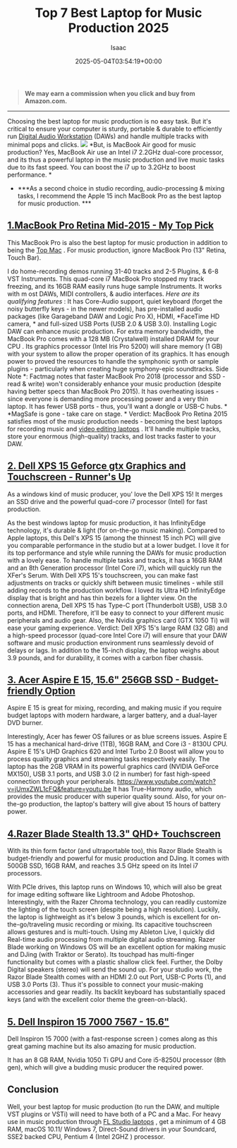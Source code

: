﻿---
author: Isaac
layout: post
title: Top 7 Best Laptop for Music Production 2025
date: '2025-05-04T03:54:19+00:00'
categories:
- Laptops
tags: []
slug: /best-laptop-for-music-production/
lastmod: 2025-05-07T12:21:24+03:00
---
> **We may earn a commission when you click and buy from Amazon.com.**
>

---
Choosing the best laptop for music production is no easy task. But it's critical to ensure your computer is sturdy, portable & durable to efficiently run
[Digital Audio Workstation](https://www.musicradar.com/tuition/tech/the-20-best-daw-software-apps-in-the-world-today-238905)
(DAWs) and handle multiple tracks with minimal pops and clicks.
![](/assets/img/img/)
*But, is MacBook Air good for music production? Yes, MacBook Air use an Intel i7 2.2GHz dual-core processor, and its thus a powerful laptop in the music production and live music tasks due to its fast speed. You can boost the i7 up to 3.2GHz to boost performance. *
- ***As a second choice in studio recording, audio-processing & mixing tasks, I recommend the Apple 15 inch MacBook Pro as the best laptop for music production. ***
## [1.MacBook Pro Retina Mid-2015 - My Top Pick](https://www.amazon.com/dp/B07DF43SY3/?tag=p-policy-20)
This MacBook Pro is also the best laptop for music production in addition to being the
[Top Mac](https://pestpolicy.com/best-mac-for-music-production/)
. For music production, ignore MacBook Pro (13" Retina, Touch Bar).

I do home-recording demos running 31-40 tracks and 2-5 Plugins, & 6-8 VST Instruments. This quad-core i7 MacBook Pro stopped my track freezing, and its 16GB RAM easily runs huge sample Instruments. It
works with m
ost DAWs, MIDI controllers, & audio interfaces.
*Here are its qualifying features*
: It has Core-Audio support, quiet keyboard (forget the noisy butterfly keys - in the newer models), has pre-installed audio packages (like Garageband DAW and Logic Pro X), HDMI,
*FaceTime HD camera, *
and full-sized USB Ports (USB 2.0 & USB 3.0). Installing Logic DAW can enhance music production.
For extra memory bandwidth, the MacBook Pro comes with a 128 MB (Crystalwell) installed DRAM for your
CPU
. Its graphics processor (Intel Iris Pro 5200) will share memory (1 GB) with your system to allow the proper operation of its graphics. It has enough power to proved the resources to handle the symphonic synth or sample plugins - particularly when creating huge symphony-epic soundtracks.
Side Note
*: Factmag notes that faster MacBook Pro 2018 (processor and SSD - read & write) won't considerably enhance your music production (despite having better specs than MacBook Pro 2015). It has overheating issues - since everyone is demanding more processing power and a very thin laptop. It has fewer USB ports - thus, you'll want a dongle or USB-C hubs. *
*MagSafe is gone - take care on stage. *
Verdict: MacBook Pro Retina 2015 satisfies most of the music production needs - becoming the best laptops for recording music and
[video editing laptops](https://pestpolicy.com/best-laptop-for-video-editing/)
. It'll handle multiple tracks, store your enormous (high-quality) tracks, and lost tracks faster to your DAW.
## [2. Dell XPS 15 Geforce gtx Graphics and Touchscreen - Runner's Up](https://www.amazon.com/dp/B019PB6X78/?tag=p-policy-20)
As a windows kind of music producer, you' love the Dell XPS 15! It merges an SSD drive and the powerful quad-core i7 processor (Intel) for fast production.

As the best windows laptop for music production, it has InfinityEdge technology, it's durable & light (for on-the-go music making).
Compared to Apple laptops, this Dell's XPS 15 (among the thinnest 15 inch PC) will give you comparable performance in the studio but at a lower budget.
I love it for its top performance and style while running the DAWs for music production with a lovely ease. To handle multiple tasks and tracks, it has a 16GB RAM and an 8th Generation processor (Intel Core i7), which will quickly run the XFer's Serum.
With Dell XPS 15's touchscreen, you can make fast adjustments on tracks or quickly shift between music timelines - while still adding records to the production workflow. I loved its Ultra HD InfinityEdge display that is bright and has thin bezels for a lighter view.
On the connection arena, Dell XPS 15 has Type-C port (Thunderbolt USB), USB 3.0 ports, and HDMI. Therefore, it'll be easy to connect to your different music peripherals and audio gear. Also, the Nvidia graphics card (GTX 1050 Ti) will ease your gaming experience.
Verdict: Dell XPS 15's large RAM (32 GB) and a high-speed processor (quad-core Intel Core i7) will ensure that your DAW software and music production environment runs seamlessly devoid of delays or lags. In addition to the 15-inch display, the laptop weighs about 3.9 pounds, and for durability, it comes with a carbon fiber chassis.
## [3. Acer Aspire E 15, 15.6" 256GB SSD - Budget-friendly Option](https://www.amazon.com/dp/B075FLBJV7/?tag=p-policy-20)
Aspire E 15 is great for mixing, recording, and making music if you require budget laptops with modern hardware, a larger battery, and a dual-layer DVD burner.

Interestingly, Acer has fewer OS failures or as blue screens issues. Aspire E 15 has a mechanical hard-drive (1TB), 16GB RAM, and Core i3 - 8130U CPU. Aspire E 15's UHD Graphics 620 and Intel Turbo 2.0 Boost will allow you to process quality graphics and streaming tasks respectively easily.
The laptop has the 2GB VRAM in its powerful graphics card (NVIDIA GeForce MX150), USB 3.1 ports, and USB 3.0 (2 in number) for fast high-speed connection through your peripherals.
https://www.youtube.com/watch?v=jUmxZWL1cFQ&feature=youtu.be
It has True-Harmony audio, which provides the music producer with superior quality sound. Also, for your on-the-go production, the laptop's battery will give about 15 hours of battery power.
## [4.Razer Blade Stealth 13.3" QHD+ Touchscreen](https://www.amazon.com/dp/B072HNLQTH/?tag=p-policy-20)
With its thin form factor (and ultraportable too), this Razor Blade Stealth is budget-friendly and powerful for music production and DJing. It comes with 500GB SSD, 16GB RAM, and reaches 3.5 GHz speed on its Intel i7 processors.

With PCIe drives, this laptop runs on Windows 10, which will also be great for image editing software like Lightroom and Adobe Photoshop.
Interestingly, with the Razer Chroma technology, you can readily customize the lighting of the touch screen (despite being a high resolution). Luckily, the laptop is lightweight as it's below 3 pounds, which is excellent for on-the-go/traveling music recording or mixing. Its capacitive touchscreen allows gestures and is multi-touch.
Using my Ableton Live, I quickly did Real-time audio processing from multiple digital audio streaming. Razer Blade working on Windows OS will be an excellent option for making music and DJing (with Traktor or Serato). Its touchpad has multi-finger functionality but comes with a plastic shallow click feel. Further, the Dolby Digital speakers (stereo) will send the sound up.
For your studio work, the Razor Blade Stealth comes with an HDMI 2.0 out Port, USB-C Ports (1), and USB 3.0 Ports (3). Thus it's possible to connect your music-making accessories and gear readily. Its backlit keyboard has substantially spaced keys (and with the excellent color theme  the green-on-black).
## [5. Dell Inspiron 15 7000 7567 - 15.6"](https://www.amazon.com/dp/B071JPYP1Z/?tag=p-policy-20)
Dell Inspiron 15 7000 (with a
fast-response screen
) comes along as this great gaming machine but its also amazing for music production.

It has an 8 GB RAM, Nvidia 1050 Ti GPU and Core i5-8250U processor (8th gen), which will give a budding music producer the required power.
## Conclusion
Well, your best laptop for music production (to run the DAW, and multiple VST plugins or VSTi) will need to have both of a PC and a Mac.
For heavy use in music production through
[FL Studio laptops](https://pestpolicy.com/best-laptops-for-fl-studio/)
, get a minimum of 4 GB RAM, macOS 10.11/ Windows 7, Direct-Sound drivers in your Soundcard, SSE2 backed CPU, Pentium 4 (Intel 2GHZ ) processor.
